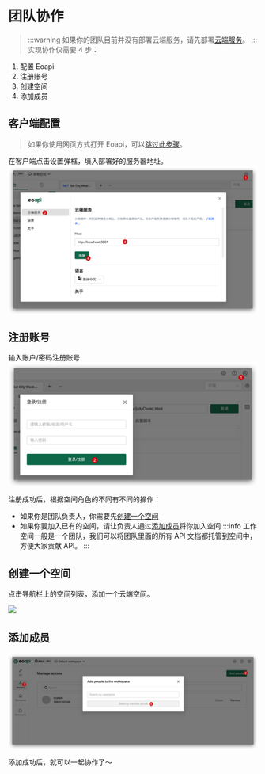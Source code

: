# 团队协作

> :::warning
> 如果你的团队目前并没有部署云端服务，请先部署[云端服务](/docs/storage)。
> :::
> 实现协作仅需要 4 步：

1. 配置 Eoapi
2. 注册账号
3. 创建空间
4. 添加成员

## 客户端配置

> 如果你使用网页方式打开 Eoapi，可以[跳过此步骤](#注册账号)。

在客户端点击设置弹框，填入部署好的服务器地址。
![](../assets/images/2022-10-09-17-27-12.png)

## 注册账号

输入账户/密码注册账号
![](../assets/images/2022-10-09-17-35-15.png)

注册成功后，根据空间角色的不同有不同的操作：

- 如果你是团队负责人，你需要先[创建一个空间](#创建一个空间)
- 如果你要加入已有的空间，请让负责人通过[添加成员](#添加成员)将你加入空间
  :::info
  工作空间一般是一个团队，我们可以将团队里面的所有 API 文档都托管到空间中，方便大家贡献 API。
  :::

## 创建一个空间

点击导航栏上的空间列表，添加一个云端空间。

<img width="700px" src="/assets/images/2022-10-09-17-49-51.png" />

## 添加成员

![](../assets/images/2022-10-09-18-18-51.png)

添加成功后，就可以一起协作了～
